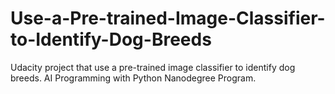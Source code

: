 # Use-a-Pre-trained-Image-Classifier-to-Identify-Dog-Breeds
Udacity project that use a pre-trained image classifier to identify dog breeds. AI Programming with Python Nanodegree Program.
